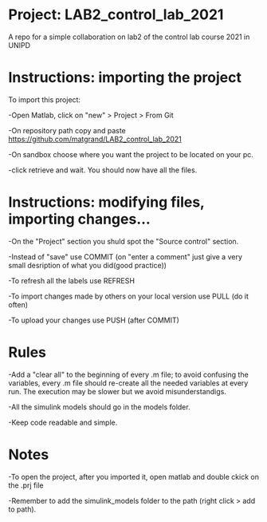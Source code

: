 # Project: LAB2_control_lab_2021

A repo for a simple collaboration on lab2 of the control lab course 2021 in UNIPD

# Instructions: importing the project
To import this project:

-Open Matlab, click on "new" > Project > From Git

-On repository path copy and paste https://github.com/matgrand/LAB2_control_lab_2021

-On sandbox choose where you want the project to be located on your pc.

-click retrieve and wait. You should now have all the files.


# Instructions: modifying files, importing changes...

-On the "Project" section you shuld spot the "Source control" section.

-Instead of "save" use COMMIT (on "enter a comment" just give a very small desription of what you did(good practice))

-To refresh all the labels use REFRESH

-To import changes made by others on your local version use PULL (do it often)

-To upload your changes use PUSH (after COMMIT)

# Rules
-Add a "clear all" to the beginning of every .m file; to avoid confusing the variables, every .m file should re-create all the needed variables at every run. The execution may be slower but we avoid misunderstandigs. 

-All the simulink models should go in the models folder.

-Keep code readable and simple.



# Notes
-To open the project, after you imported it, open matlab and double ckick on the .prj file

-Remember to add the simulink_models folder to the path (right click > add to path).


